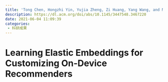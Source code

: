 ```yaml
---
title: 'Tong Chen, Hongzhi Yin, Yujia Zheng, Zi Huang, Yang Wang, and Meng Wang. 2021. Learning Elastic Embeddings for Customizing On-Device Recommenders. In Proceedings of the 27th ACM SIGKDD Conference on Knowledge Discovery & Data Mining (KDD '21). Association for Computing Machinery, New York, NY, USA, 138–147.'
description: https://dl.acm.org/doi/abs/10.1145/3447548.3467220
date: 2021-06-04 11:09:39
categories:
 - 科研成果
---
```

# Learning Elastic Embeddings for Customizing On-Device Recommenders